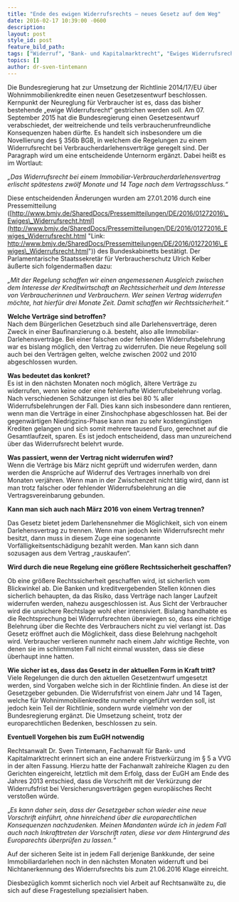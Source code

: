 ```yaml
---
title: "Ende des ewigen Widerrufsrechts – neues Gesetz auf dem Weg"
date: 2016-02-17 10:39:00 -0600
description:
layout: post
style_id: post
feature_bild_path:
tags: ["Widerruf", "Bank- und Kapitalmarktrecht", "Ewiges Widerrufsrecht", "Bundesregierung", "Gesetzentwurf", "EuGH", "Europarecht", "Tintemann", "Klevenhagen"]
topics: []
author: dr-sven-tintemann
---
```


Die Bundesregierung hat zur Umsetzung der Richtlinie 2014/17/EU über Wohnimmobilienkredite einen neuen Gesetzesentwurf beschlossen. Kernpunkt der Neureglung für Verbraucher ist es, dass das bisher bestehende „ewige Widerrufsrecht“ gestrichen werden soll. Am 07. September 2015 hat die Bundesregierung einen Gesetzesentwurf verabschiedet, der weitreichende und teils verbraucherunfreundliche Konsequenzen haben dürfte. Es handelt sich insbesondere um die Novellierung des § 356b BGB, in welchem die Regelungen zu einem Widerrufsrecht bei Verbraucherdarlehensverträge geregelt sind. Der Paragraph wird um eine entscheidende Unternorm ergänzt. Dabei heißt es im Wortlaut:

_„Das Widerrufsrecht bei einem Immobiliar-Verbraucherdarlehensvertrag erlischt spätestens zwölf Monate und 14 Tage nach dem Vertragsschluss.“_

Diese entscheidenden Änderungen wurden am 27.01.2016 durch eine Pressemitteilung ([http://www.bmjv.de/SharedDocs/Pressemitteilungen/DE/2016/01272016\_Ewiges\_Widerrufsrecht.html](http://www.bmjv.de/SharedDocs/Pressemitteilungen/DE/2016/01272016_Ewiges_Widerrufsrecht.html "Link: http://www.bmjv.de/SharedDocs/Pressemitteilungen/DE/2016/01272016\_Ewiges\_Widerrufsrecht.html")) des Bundeskabinetts bestätigt. Der Parlamentarische Staatssekretär für Verbraucherschutz Ulrich Kelber äußerte sich folgendermaßen dazu:

_„Mit der Regelung schaffen wir einen angemessenen Ausgleich zwischen dem Interesse der Kreditwirtschaft an Rechtssicherheit und dem Interesse von Verbraucherinnen und Verbrauchern. Wer seinen Vertrag widerrufen möchte, hat hierfür drei Monate Zeit. Damit schaffen wir Rechtssicherheit.“_

**Welche Verträge sind betroffen?**  
Nach dem Bürgerlichen Gesetzbuch sind alle Darlehensverträge, deren Zweck in einer Baufinanzierung o.ä. besteht, also alle Immobiliar-Darlehensverträge. Bei einer falschen oder fehlenden Widerrufsbelehrung war es bislang möglich, den Vertrag zu widerrufen. Die neue Regelung soll auch bei den Verträgen gelten, welche zwischen 2002 und 2010 abgeschlossen wurden.

**Was bedeutet das konkret?**  
Es ist in den nächsten Monaten noch möglich, ältere Verträge zu widerrufen, wenn keine oder eine fehlerhafte Widerrufsbelehrung vorlag. Nach verschiedenen Schätzungen ist dies bei 80 % aller Widerrufsbelehrungen der Fall. Dies kann sich insbesondere dann rentieren, wenn man die Verträge in einer Zinshochphase abgeschlossen hat. Bei der gegenwärtigen Niedrigzins-Phase kann man zu sehr kostengünstigen Krediten gelangen und sich somit mehrere tausend Euro, gerechnet auf die Gesamtlaufzeit, sparen. Es ist jedoch entscheidend, dass man unzureichend über das Widerrufsrecht belehrt wurde.

**Was passiert, wenn der Vertrag nicht widerrufen wird?**  
Wenn die Verträge bis März nicht geprüft und widerrufen werden, dann werden die Ansprüche auf Widerruf des Vertrages innerhalb von drei Monaten verjähren. Wenn man in der Zwischenzeit nicht tätig wird, dann ist man trotz falscher oder fehlender Widerrufsbelehrung an die Vertragsvereinbarung gebunden.

**Kann man sich auch nach März 2016 von einem Vertrag trennen?**

Das Gesetz bietet jedem Darlehensnehmer die Möglichkeit, sich von einem Darlehensvertrag zu trennen. Wenn man jedoch kein Widerrufsrecht mehr besitzt, dann muss in diesem Zuge eine sogenannte Vorfälligkeitsentschädigung bezahlt werden. Man kann sich dann sozusagen aus dem Vertrag „rauskaufen“.&nbsp;

**Wird durch die neue Regelung eine größere Rechtssicherheit geschaffen?**

Ob eine größere Rechtssicherheit geschaffen wird, ist sicherlich vom Blickwinkel ab. Die Banken und kreditvergebenden Stellen können dies sicherlich behaupten, da das Risiko, dass Verträge nach langer Laufzeit widerrufen werden, nahezu ausgeschlossen ist. Aus Sicht der Verbraucher wird die unsichere Rechtslage wohl eher intensiviert. Bislang handhabte es die Rechtsprechung bei Widerrufsrechten überwiegen so, dass eine richtige Belehrung über die Rechte des Verbrauchers nicht zu viel verlangt ist. Das Gesetz eröffnet auch die Möglichkeit, dass diese Belehrung nachgeholt wird. Verbraucher verlieren nunmehr nach einem Jahr wichtige Rechte, von denen sie im schlimmsten Fall nicht einmal wussten, dass sie diese überhaupt inne hatten.

**Wie sicher ist es, dass das Gesetz in der aktuellen Form in Kraft tritt?**  
Viele Regelungen die durch den aktuellen Gesetzentwurf umgesetzt werden, sind Vorgaben welche sich in der Richtlinie finden. An diese ist der Gesetzgeber gebunden. Die Widerrufsfrist von einem Jahr und 14 Tagen, welche für Wohnimmobilienkredite nunmehr eingeführt werden soll, ist jedoch kein Teil der Richtlinie, sondern wurde vielmehr von der Bundesregierung ergänzt. Die Umsetzung scheint, trotz der europarechtlichen Bedenken, beschlossen zu sein.

**Eventuell Vorgehen bis zum EuGH notwendig**

Rechtsanwalt Dr. Sven Tintemann, Fachanwalt für Bank- und Kapitalmarktrecht erinnert sich an eine andere Fristverkürzung im § 5 a VVG in der alten Fassung. Hierzu hatte der Fachanwalt zahlreiche Klagen zu den Gerichten eingereicht, letztlich mit dem Erfolg, dass der EuGH am Ende des Jahres 2013 entschied, dass die Vorschrift mit der Verkürzung der Widerrufsfrist bei Versicherungsverträgen gegen europäisches Recht verstoßen würde.

„_Es kann daher sein, dass der Gesetzgeber schon wieder eine neue Vorschrift einführt, ohne hinreichend über die europarechtlichen Konsequenzen nachzudenken. Meinen Mandanten würde ich in jedem Fall auch nach Inkrafttreten der Vorschrift raten, diese vor dem Hintergrund des Europarechts überprüfen zu lassen.“_

Auf der sicheren Seite ist in jedem Fall derjenige Bankkunde, der seine Immobiliardarlehen noch in den nächsten Monaten widerruft und bei Nichtanerkennung des Widerrufsrechts bis zum 21.06.2016 Klage einreicht.

Diesbezüglich kommt sicherlich noch viel Arbeit auf Rechtsanwälte zu, die sich auf diese Fragestellung spezialisiert haben.

